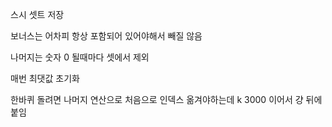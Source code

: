 스시 셋트 저장

보너스는 어차피 항상 포함되어 있어야해서 빼질 않음

나머지는 숫자 0 될때마다 셋에서 제외

매번 최댓값 초기화

한바퀴 돌려면 나머지 연산으로 처음으로 인덱스 옮겨야하는데 k 3000 이어서 걍 뒤에 붙임